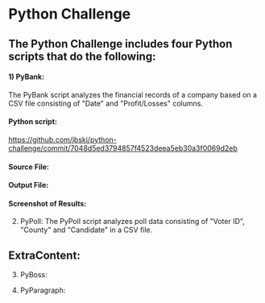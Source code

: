 # Python Challenge

## The Python Challenge includes four Python scripts that do the following:

#### 1) PyBank: 
The PyBank script analyzes the financial records of a company based on a CSV file consisting of
"Date" and "Profit/Losses" columns.
           
#### Python script:           
https://github.com/jbski/python-challenge/commit/7048d5ed3794857f4523deea5eb30a3f0069d2eb
           
#### Source File:
           
           
#### Output File:
           
           
#### Screenshot of Results:
           
        


           
2) PyPoll: The PyPoll script analyzes poll data consisting of "Voter ID", "County" and "Candidate" in a CSV file.

## ExtraContent:

3) PyBoss:


4) PyParagraph:


